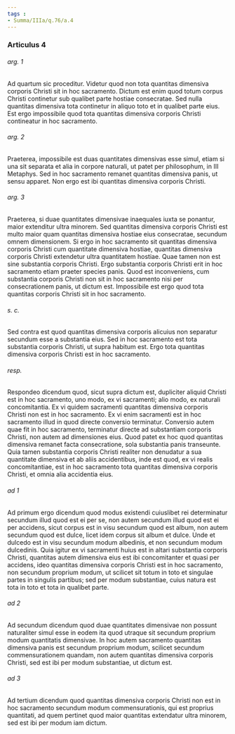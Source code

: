 ```yaml
---
tags : 
- Summa/IIIa/q.76/a.4
---
```


### Articulus 4

###### arg. 1
Ad quartum sic proceditur. Videtur quod non tota quantitas dimensiva corporis Christi sit in hoc sacramento. Dictum est enim quod totum corpus Christi continetur sub qualibet parte hostiae consecratae. Sed nulla quantitas dimensiva tota continetur in aliquo toto et in qualibet parte eius. Est ergo impossibile quod tota quantitas dimensiva corporis Christi contineatur in hoc sacramento.

###### arg. 2
Praeterea, impossibile est duas quantitates dimensivas esse simul, etiam si una sit separata et alia in corpore naturali, ut patet per philosophum, in III Metaphys. Sed in hoc sacramento remanet quantitas dimensiva panis, ut sensu apparet. Non ergo est ibi quantitas dimensiva corporis Christi.

###### arg. 3
Praeterea, si duae quantitates dimensivae inaequales iuxta se ponantur, maior extenditur ultra minorem. Sed quantitas dimensiva corporis Christi est multo maior quam quantitas dimensiva hostiae eius consecratae, secundum omnem dimensionem. Si ergo in hoc sacramento sit quantitas dimensiva corporis Christi cum quantitate dimensiva hostiae, quantitas dimensiva corporis Christi extendetur ultra quantitatem hostiae. Quae tamen non est sine substantia corporis Christi. Ergo substantia corporis Christi erit in hoc sacramento etiam praeter species panis. Quod est inconveniens, cum substantia corporis Christi non sit in hoc sacramento nisi per consecrationem panis, ut dictum est. Impossibile est ergo quod tota quantitas corporis Christi sit in hoc sacramento.

###### s. c.
Sed contra est quod quantitas dimensiva corporis alicuius non separatur secundum esse a substantia eius. Sed in hoc sacramento est tota substantia corporis Christi, ut supra habitum est. Ergo tota quantitas dimensiva corporis Christi est in hoc sacramento.

###### resp.
Respondeo dicendum quod, sicut supra dictum est, dupliciter aliquid Christi est in hoc sacramento, uno modo, ex vi sacramenti; alio modo, ex naturali concomitantia. Ex vi quidem sacramenti quantitas dimensiva corporis Christi non est in hoc sacramento. Ex vi enim sacramenti est in hoc sacramento illud in quod directe conversio terminatur. Conversio autem quae fit in hoc sacramento, terminatur directe ad substantiam corporis Christi, non autem ad dimensiones eius. Quod patet ex hoc quod quantitas dimensiva remanet facta consecratione, sola substantia panis transeunte. Quia tamen substantia corporis Christi realiter non denudatur a sua quantitate dimensiva et ab aliis accidentibus, inde est quod, ex vi realis concomitantiae, est in hoc sacramento tota quantitas dimensiva corporis Christi, et omnia alia accidentia eius.

###### ad 1
Ad primum ergo dicendum quod modus existendi cuiuslibet rei determinatur secundum illud quod est ei per se, non autem secundum illud quod est ei per accidens, sicut corpus est in visu secundum quod est album, non autem secundum quod est dulce, licet idem corpus sit album et dulce. Unde et dulcedo est in visu secundum modum albedinis, et non secundum modum dulcedinis. Quia igitur ex vi sacramenti huius est in altari substantia corporis Christi, quantitas autem dimensiva eius est ibi concomitanter et quasi per accidens, ideo quantitas dimensiva corporis Christi est in hoc sacramento, non secundum proprium modum, ut scilicet sit totum in toto et singulae partes in singulis partibus; sed per modum substantiae, cuius natura est tota in toto et tota in qualibet parte.

###### ad 2
Ad secundum dicendum quod duae quantitates dimensivae non possunt naturaliter simul esse in eodem ita quod utraque sit secundum proprium modum quantitatis dimensivae. In hoc autem sacramento quantitas dimensiva panis est secundum proprium modum, scilicet secundum commensurationem quandam, non autem quantitas dimensiva corporis Christi, sed est ibi per modum substantiae, ut dictum est.

###### ad 3
Ad tertium dicendum quod quantitas dimensiva corporis Christi non est in hoc sacramento secundum modum commensurationis, qui est proprius quantitati, ad quem pertinet quod maior quantitas extendatur ultra minorem, sed est ibi per modum iam dictum.


